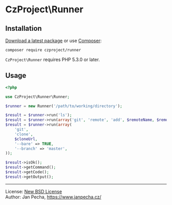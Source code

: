 
# CzProject\Runner

## Installation

[Download a latest package](https://github.com/czproject/runner/releases) or use [Composer](http://getcomposer.org/):

```
composer require czproject/runner
```

`CzProject\Runner` requires PHP 5.3.0 or later.


## Usage

``` php
<?php

use CzProject\Runner\Runner;

$runner = new Runner('/path/to/working/directory');

$result = $runner->run('ls');
$result = $runner->run(array('git', 'remote', 'add', $remoteName, $remoteUrl));
$result = $runner->run(array(
	'git',
	'clone',
	$cloneUrl,
	'--bare' => TRUE,
	'--branch' => 'master',
));

$result->isOk();
$result->getCommand();
$result->getCode();
$result->getOutput();

```

------------------------------

License: [New BSD License](license.md)
<br>Author: Jan Pecha, https://www.janpecha.cz/

